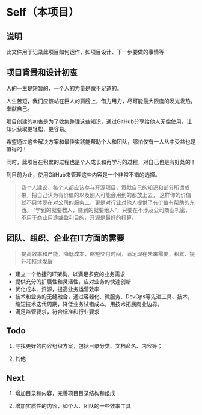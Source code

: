 # Self（本项目）

## 说明

此文件用于记录此项目如何运作，如项目设计、下一步要做的事情等

## 项目背景和设计初衷

人的一生是短暂的，一个人的力量是微不足道的。

人生苦短，我们应该站在巨人的肩膀上，借力用力，尽可能最大限度的发光发热，奉献自己。

项目创建的初衷是为了收集整理这些知识，通过GitHub分享给他人无偿使用，让知识获取更轻松、更容易。

希望通过这些解决方案和最佳实践能帮助个人和团队，哪怕仅有一人从中受益也是值得的！

同时，此项目在积累的过程也是个人成长和再学习的过程，对自己也是有好处的！

到目前为止，使用GitHub来管理这些内容是一个非常不错的选择。

> 我个人建议，每个人都应该参与开源项目，贡献自己的知识和部分所谓成果，把自己认为有价值的以及别人可能会用到的都放上去，
> 这样你的价值就不只体现在对公司的服务上，更是对行业对他人提供了有价值有帮助的东西。
> “学到的就要教人，赚到的就要给人”，只要在不涉及公司商业机密，不用于商业用途或盈利目的，开源是最好的打算。

## 团队、组织、企业在IT方面的需要

> 提高效率和产能，降低成本，缩短交付时间，满足现在未来需要，积累、提升和持续发展

- 建立一个敏捷的IT架构，以满足多变的业务需求
- 提供充分的扩展性和灵活性，应对业务的快速创新
- 优化成本、资源，提高业务运营效率
- 技术和业务的无缝融合，通过容器化、微服务、DevOps等先进工具、技术，缩短技术迭代周期，降低业务试错成本，用技术拓展商业边界。
- 满足监管要求，符合标准和行业要求

## Todo

1. 寻找更好的内容组织方案，包括目录分类、文档命名、内容等；

2. 其他

## Next

1. 增加目录和内容，完善项目目录结构和组成

2. 增加实质性的内容，如个人、团队的一些效率工具